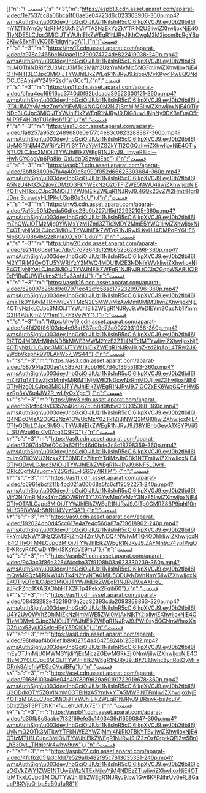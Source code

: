 [{"n":"قسمت ۱","s":"+3","m":"https://aspb13.cdn.asset.aparat.com/aparat-video/1e7537cc8a06bca1f00ae5e04723d6c023303906-360p.mp4?wmsAuthSign\u003deyJhbGciOiJIUzI1NiIsInR5cCI6IkpXVCJ9.eyJ0b2tlbiI6ImY1ZThiYmQyNzRhM2UxN2ViYTA2NzExYzZkYTRlN2U2IiwiZXhwIjoxNjE4OTIyNDE5LCJpc3MiOiJTYWJhIElkZWEgR1NJRyJ9.hCwgM2M2jocm8pRgYBu2KjwS6xhTIVKO65RdgvjhydA"},{"n":"قسمت ۲","s":"+3","m":"https://hw17.cdn.asset.aparat.com/aparat-video/a978a2465bc160aae11c790074724de822419038-240p.mp4?wmsAuthSign\u003deyJhbGciOiJIUzI1NiIsInR5cCI6IkpXVCJ9.eyJ0b2tlbiI6ImU4OThiNDRiY2U3MzU3MTg2MjljY2UzYmMyMjc5NGFmIiwiZXhwIjoxNjE4OTIyNTI3LCJpc3MiOiJTYWJhIElkZWEgR1NJRyJ9.kibpVI7vKKyy1Pw8QQNdOC_CEAmjWY249P2sdlfwGCc"},{"n":"قسمت ۳","s":"+3","m":"https://as11.cdn.asset.aparat.com/aparat-video/bfea4ec16916cc3740d0f92bdcada39523300121-360p.mp4?wmsAuthSign\u003deyJhbGciOiJIUzI1NiIsInR5cCI6IkpXVCJ9.eyJ0b2tlbiI6IjJjZDU1M2YyMzkzZmYxYjEyMjk4NGQ0N2NiZjBmMjM3IiwiZXhwIjoxNjE4OTIyNDc3LCJpc3MiOiJTYWJhIElkZWEgR1NJRyJ9.DlG8uwUNpNy9DXBeFuaO5rMIPRF4HOfoTU1cihshf1Q"},{"n":"قسمت ۴","s":"+3","m":"https://as10.cdn.asset.aparat.com/aparat-video/1a8257a952c2489680e0e177c4e83c0823283387-360p.mp4?wmsAuthSign\u003deyJhbGciOiJIUzI1NiIsInR5cCI6IkpXVCJ9.eyJ0b2tlbiI6IjUyMGRlNjM4ZWRjYzFlYjI3YTAzYjM1ZGZkYTI2OGQzIiwiZXhwIjoxNjE4OTIyNTU2LCJpc3MiOiJTYWJhIElkZWEgR1NJRyJ9._imyeRBIci--HwNCYCagVp6Pa8jo-QxUdqDSzwaiEbc"},{"n":"قسمت ۵","s":"+3","m":"https://aspb17.cdn.asset.aparat.com/aparat-video/6bff83490b7fa4a409d5a999f052d66623303684-360p.mp4?wmsAuthSign\u003deyJhbGciOiJIUzI1NiIsInR5cCI6IkpXVCJ9.eyJ0b2tlbiI6IjA5NzU4NGZkZjkwZDMzOGFkYWExN2Q2OTFjZWE5MWU4IiwiZXhwIjoxNjE4OTIyNTkxLCJpc3MiOiJTYWJhIElkZWEgR1NJRyJ9.46Qx23vZW2HmtrHgr8JDm_ScawdyHL1PKdU3pB0e3cU"},{"n":"قسمت ۶","s":"+3","m":"https://hw5.cdn.asset.aparat.com/aparat-video/7a15b50fd2eda50dfec23b9b227d15df22932105-360p.mp4?wmsAuthSign\u003deyJhbGciOiJIUzI1NiIsInR5cCI6IkpXVCJ9.eyJ0b2tlbiI6ImZhOWJlOTMzMjg0YWMxYzM1ZmI3ZTk2MDY2MmE5YWQ1IiwiZXhwIjoxNjE4OTIyNjM0LCJpc3MiOiJTYWJhIElkZWEgR1NJRyJ9.KvUJ4DMPqPY6HE5Mp6GVI08b4hS2zKnIaXO_Y0TUduY"},{"n":"قسمت ۷","s":"+3","m":"https://hw20.cdn.asset.aparat.com/aparat-video/9214b6b8ef1ac7db7c7d73643cf29b6525626698-360p.mp4?wmsAuthSign\u003deyJhbGciOiJIUzI1NiIsInR5cCI6IkpXVCJ9.eyJ0b2tlbiI6IjM2YTRjM2QyOTU5YWRlYzY3MWQ4MDU1M2E3NDNlYWVkIiwiZXhwIjoxNjE4OTIyNjYwLCJpc3MiOiJTYWJhIElkZWEgR1NJRyJ9.tCClq2GqpWSA8UCIR0dYjRuDUWjRulms21bEv3AnhIU"},{"n":"قسمت ۸","s":"+3","m":"https://aspb16.cdn.asset.aparat.com/aparat-video/c2b097c266d9e07971ec42dfc58ac17723299796-360p.mp4?wmsAuthSign\u003deyJhbGciOiJIUzI1NiIsInR5cCI6IkpXVCJ9.eyJ0b2tlbiI6IjZmYTk0YTAyMTRmMjExYTMzN2E5MWJiMzAwMmI0MjM3IiwiZXhwIjoxNjE4OTIyNzIxLCJpc3MiOiJTYWJhIElkZWEgR1NJRyJ9.WeDIEYm2CucNb1YmmQ3tf4PJuKm2iVYhm11L7F3VyWY"},{"n":"قسمت ۹","s":"+3","m":"https://hw19.cdn.asset.aparat.com/aparat-video/a4fd20f86f03dc4e98af637ce9d73a0022931966-360p.mp4?wmsAuthSign\u003deyJhbGciOiJIUzI1NiIsInR5cCI6IkpXVCJ9.eyJ0b2tlbiI6IjRiZTQ4MDMzMjhhNDBkMWE3MWM2YzE3ZTI4MTc1MTYwIiwiZXhwIjoxNjE4OTIyNzU1LCJpc3MiOiJTYWJhIElkZWEgR1NJRyJ9.gZ-zd2lqApL4TRw2JK-yWdbVksphk9V0EAkW57_WS44"},{"n":"قسمت ۱۰","s":"+3","m":"https://as3.cdn.asset.aparat.com/aparat-video/6879f4a200ae1c5857dff9cbb1607d4c13655183-360p.mp4?wmsAuthSign\u003deyJhbGciOiJIUzI1NiIsInR5cCI6IkpXVCJ9.eyJ0b2tlbiI6ImZlNTg1ZTEwZjk5MmIyMjRiMTNjMWE2NDcwNzRmMDJjIiwiZXhwIjoxNjE4OTIyNzg0LCJpc3MiOiJTYWJhIElkZWEgR1NJRyJ9.7IOCZxEK6WpGQFnHVjSxzRp3xV6u4JW2R_wLfyOxYpc"},{"n":"قسمت ۱۱","s":"+3","m":"https://hw3.cdn.asset.aparat.com/aparat-video/661cfb49a13352c40d8675058d0fd5e313035368-360p.mp4?wmsAuthSign\u003deyJhbGciOiJIUzI1NiIsInR5cCI6IkpXVCJ9.eyJ0b2tlbiI6IjQ4NDc0MzA2OGQ2NzA1OWUxMzY0ZTk1ZjBjNWQ3MGI0IiwiZXhwIjoxNjE4OTIyODIxLCJpc3MiOiJTYWJhIElkZWEgR1NJRyJ9.i38YIBhbGewA1XEYPViiGL_SUWzuI6p_Cv07cq3Q9RQ"},{"n":"قسمت ۱۲","s":"+3","m":"https://as9.cdn.asset.aparat.com/aparat-video/3097db12ef0040a62f1fc46d0bde3c8c18798359-360p.mp4?wmsAuthSign\u003deyJhbGciOiJIUzI1NiIsInR5cCI6IkpXVCJ9.eyJ0b2tlbiI6ImJmOTliOWU2NzkxZTE0MDEzZjhmYTdiMzJhODk1NTFmIiwiZXhwIjoxNjE4OTIyODcyLCJpc3MiOiJTYWJhIElkZWEgR1NJRyJ9.6NF5LDwd-ORkZ0gfhUYuomxY2SGif8u-ljS6Cy7IRTM"},{"n":"قسمت ۱۳","s":"+3","m":"https://as11.cdn.asset.aparat.com/aparat-video/c6961ebcf211b4bd021a00068a5fc6cf19592271-240p.mp4?wmsAuthSign\u003deyJhbGciOiJIUzI1NiIsInR5cCI6IkpXVCJ9.eyJ0b2tlbiI6IjViY2NlYmRjMzk4YmQ5OWRhYTY1ZGYwMmYyMzY3NzE5IiwiZXhwIjoxNjE4OTIyOTA1LCJpc3MiOiJTYWJhIElkZWEgR1NJRyJ9.GlTp0GMRZ8BP9iqhl10nMLfGRBVW4rSftNHI4VyzfQA"},{"n":"قسمت ۱۴","s":"+3","m":"https://as9.cdn.asset.aparat.com/aparat-video/192024db0d45cc617e4a7e4c560a87a719618902-240p.mp4?wmsAuthSign\u003deyJhbGciOiJIUzI1NiIsInR5cCI6IkpXVCJ9.eyJ0b2tlbiI6IjFkYmUzNWY3NzQ5M2RjZmQ4ZmUyNDQ4NWIwMTQ4ODhhIiwiZXhwIjoxNjE4OTIyOTM4LCJpc3MiOiJTYWJhIElkZWEgR1NJRyJ9.ZAFMh9c74ypfWgOE-KRcyR4fCwDlYfHxlSKsYpVE9mU"},{"n":"قسمت ۱۵","s":"+3","m":"https://aspb21.cdn.asset.aparat.com/aparat-video/943ac3f86d3284f4ccba37f9108b03a623330239-360p.mp4?wmsAuthSign\u003deyJhbGciOiJIUzI1NiIsInR5cCI6IkpXVCJ9.eyJ0b2tlbiI6ImQwMGQzMjRiNWI4NTk4N2YyNTA0MjU5ODUyNDVhNmY5IiwiZXhwIjoxNjE4OTIyOTc1LCJpc3MiOiJTYWJhIElkZWEgR1NJRyJ9.uAXHoL-zJFcPZnq1fXAGXOhhHTX2FTp4Pekx2Fqih60"},{"n":"قسمت ۱۶","s":"+3","m":"https://as11.cdn.asset.aparat.com/aparat-video/08433282e432180f9a2cc82393cda2093368863-320p.mp4?wmsAuthSign\u003deyJhbGciOiJIUzI1NiIsInR5cCI6IkpXVCJ9.eyJ0b2tlbiI6IjU4Y2UyOWVhZDhlMjZkNzNmMWE5ZWI0MjAxNjk1Y2IxIiwiZXhwIjoxNjE4OTIzMDMwLCJpc3MiOiJTYWJhIElkZWEgR1NJRyJ9.PWi0sy5QCNmWhaxXnOZfucx53yuIQSvIcHEgY5RQl0k"},{"n":"قسمت ۱۷","s":"+3","m":"https://as8.cdn.asset.aparat.com/aparat-video/98b8aaf4b06ef1b8902754a46475824b1258112.mp4?wmsAuthSign\u003deyJhbGciOiJIUzI1NiIsInR5cCI6IkpXVCJ9.eyJ0b2tlbiI6ImEyOTJmMjU0MWM3YjdiYjExMjczZGEwMGRkZjI0NmVjIiwiZXhwIjoxNjE4OTIzMDY0LCJpc3MiOiJTYWJhIElkZWEgR1NJRyJ9.tBF7L1Jwhc3ynRotOyMrlxORnk9AlefnWEGzCVxdBFg"},{"n":"قسمت ۱۸","s":"+3","m":"https://as4.cdn.asset.aparat.com/aparat-video/91686103a49e04c49789f9629a60191722919678-360p.mp4?wmsAuthSign\u003deyJhbGciOiJIUzI1NiIsInR5cCI6IkpXVCJ9.eyJ0b2tlbiI6IjU3ODdkOTY5ZGVlNmM0OTBiNzA5YmNkYTA5MWFiNTFmIiwiZXhwIjoxNjE4OTIzMTA5LCJpc3MiOiJTYWJhIElkZWEgR1NJRyJ9.BRswk-bs9xuIV-bDx2ZjST3PT6NKhkfv__ehLkfUx7E"},{"n":"قسمت ۱۹","s":"+3","m":"https://aspb11.cdn.asset.aparat.com/aparat-video/b30fb8c9aabe7f32f69efe3c1403439d16590847-360p.mp4?wmsAuthSign\u003deyJhbGciOiJIUzI1NiIsInR5cCI6IkpXVCJ9.eyJ0b2tlbiI6IjUyNmQ2OTk3MTkwYTFkNWE2YWZjMmI4NjRlOTBkYTEyIiwiZXhwIjoxNjE4OTIzMTU1LCJpc3MiOiJTYWJhIElkZWEgR1NJRyJ9.iZ2zOzfGtptkQPl2w5Bn1_h83DvL_TNqicNr4whw9uw"},{"n":"قسمت ۲۰","s":"+3","m":"https://aspb22.cdn.asset.aparat.com/aparat-video/4fcfb2051a3cfdd7e529a1b482f95c7813035331-240p.mp4?wmsAuthSign\u003deyJhbGciOiJIUzI1NiIsInR5cCI6IkpXVCJ9.eyJ0b2tlbiI6IjczOGVkZWY1ZWE1NTUwZWIzNTExMjkyYjM4NDEzZTIwIiwiZXhwIjoxNjE4OTIzMTkxLCJpc3MiOiJTYWJhIElkZWEgR1NJRyJ9.bw1Gw6KFPJihrUv0eR_8GaupP8XVjuQ-bpEc50a1uR8"}]
